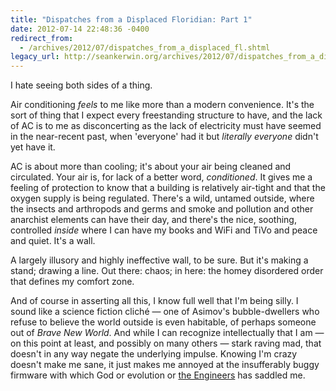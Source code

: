 ```yaml
---
title: "Dispatches from a Displaced Floridian: Part 1"
date: 2012-07-14 22:48:36 -0400
redirect_from:
  - /archives/2012/07/dispatches_from_a_displaced_fl.shtml
legacy_url: http://seankerwin.org/archives/2012/07/dispatches_from_a_displaced_fl.shtml
---
```

I hate seeing both sides of a thing.

Air conditioning <i>feels</i> to me like more than a modern convenience.  It's the sort of thing that I expect every freestanding structure to have, and the lack of AC is to me as disconcerting as the lack of electricity must have seemed in the near-recent past, when 'everyone' had it but <i>literally everyone</i> didn't yet have it.

AC is about more than cooling; it's about your air being cleaned and circulated.  Your air is, for lack of a better word, <i>conditioned</i>.  It gives me a feeling of protection to know that a building is relatively air-tight and that the oxygen supply is being regulated.  There's a wild, untamed outside, where the insects and arthropods and germs and smoke and pollution and other anarchist elements can have their day, and there's the nice, soothing, controlled <i>inside</i> where I can have my books and WiFi and TiVo and peace and quiet.  It's a wall.

A largely illusory and highly ineffective wall, to be sure.  But it's making a stand; drawing a line.  Out there: chaos; in here: the homey disordered order that defines my comfort zone.

And of course in asserting all this, I know full well that I'm being silly.  I sound like a science fiction cliché &mdash; one of Asimov's bubble-dwellers who refuse to believe the world outside is even habitable, of perhaps someone out of <i>Brave New World</i>.  And while I can recognize intellectually that I am &mdash; on this point at least, and possibly on many others &mdash; stark raving mad, that doesn't in any way negate the underlying impulse.  Knowing I'm crazy doesn't make me sane, it just makes me annoyed at the insufferably buggy firmware with which God or evolution or <a href="http://avp.wikia.com/wiki/Engineer">the Engineers</a> has saddled me.
